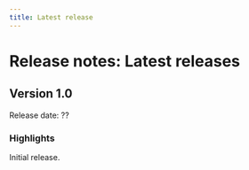 ```yaml
---
title: Latest release
---
```


# Release notes: Latest releases

<!-- See [older releases](/releasenotes/olderreleases.md) for earlier versions.-->

## Version 1.0

Release date: ??

### Highlights

Initial release.

<!-- 
<div style="text-indent: 4%;">
    <img src="./img/someimage.png">
    <br>
    <div style="font-size: 80%;">
        <strong>Figure: </strong>Some text.
    </div>
    <br>
</div>
-->
